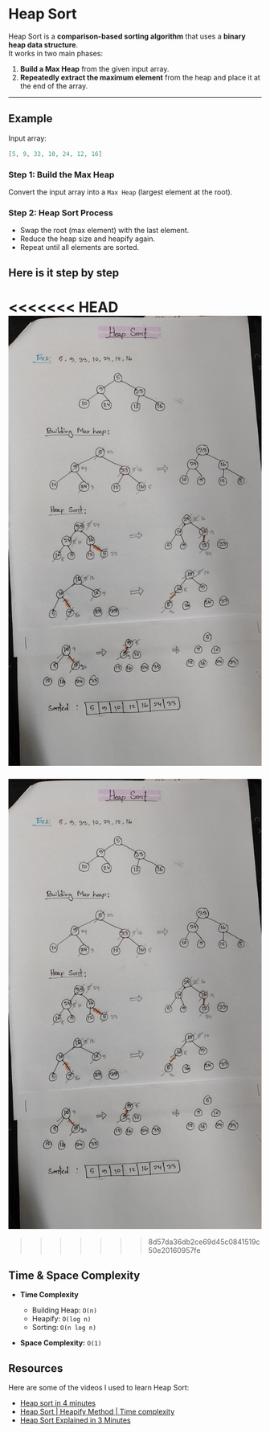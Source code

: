 # Heap Sort

Heap Sort is a **comparison-based sorting algorithm** that uses a **binary heap data structure**.  
It works in two main phases:
1. **Build a Max Heap** from the given input array.  
2. **Repeatedly extract the maximum element** from the heap and place it at the end of the array.

---

## Example

Input array:  

```c
[5, 9, 33, 10, 24, 12, 16]
```
### Step 1: Build the Max Heap
Convert the input array into a `Max Heap` (largest element at the root).  

### Step 2: Heap Sort Process
- Swap the root (max element) with the last element.  
- Reduce the heap size and heapify again.  
- Repeat until all elements are sorted.  

## Here is it step by step
<<<<<<< HEAD
![Heap Sort](heap-sort-simulation.jpg)
=======
![Heap Sort](heap-sort.jpg)
>>>>>>> 8d57da36db2ce69d45c0841519c50e20160957fe

## Time & Space Complexity

- **Time Complexity**  
  - Building Heap: `O(n)`  
  - Heapify: `O(log n)`  
  - Sorting: `O(n log n)`  

- **Space Complexity:** `O(1)` 

## Resources

Here are some of the videos I used to learn Heap Sort:

- [Heap sort in 4 minutes](https://youtu.be/2DmK_H7IdTo?si=L-Aj9xNghXhK-m7P)  
- [Heap Sort | Heapify Method | Time complexity](https://youtu.be/9Qsgv--78L0?si=9qgMoy0kB6z-p-LZ)  
- [Heap Sort Explained in 3 Minutes](https://youtu.be/i7xGwTRarl0?si=W-iX5YjeDgEB8aYu)  
